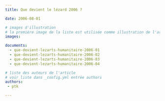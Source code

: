 ```yaml
---
title: Que devient le lézard 2006 ?

date: 2006-08-01

# images d'illustration
# la première image de la liste est utilisée comme illustration de l'article dans les pages de listing.
images:

documents:
  - que-devient-lezarts-humanitaire-2006-01
  - que-devient-lezarts-humanitaire-2006-02
  - que-devient-lezarts-humanitaire-2006-03
  - que-devient-lezarts-humanitaire-2006-04

# liste des auteurs de l'article
# voir liste dans _config.yml entrée authors
authors:
 - ptk

---
```


